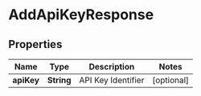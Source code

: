 

# AddApiKeyResponse


## Properties

| Name | Type | Description | Notes |
|------------ | ------------- | ------------- | -------------|
|**apiKey** | **String** | API Key Identifier |  [optional] |



